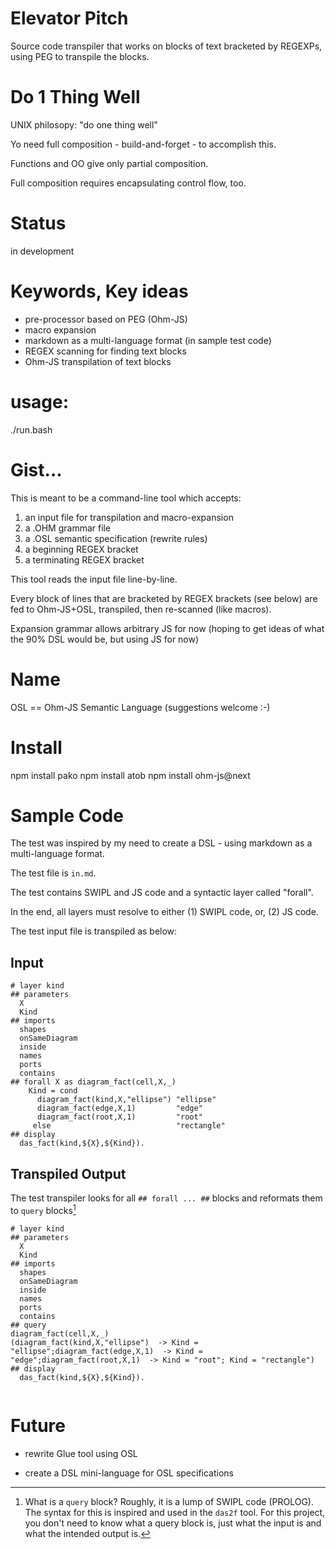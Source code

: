 # Elevator Pitch

Source code transpiler that works on blocks of text bracketed by REGEXPs, using PEG to transpile the blocks.

# Do 1 Thing Well
UNIX philosopy: "do one thing well"

Yo need full composition - build-and-forget - to accomplish this.

Functions and OO give only partial composition.

Full composition requires encapsulating control flow, too.

# Status
in development

# Keywords, Key ideas

- pre-processor based on PEG (Ohm-JS)
- macro expansion
- markdown as a multi-language format (in sample test code)
- REGEX scanning for finding text blocks
- Ohm-JS transpilation of text blocks

# usage:

./run.bash

# Gist...

This is meant to be a command-line tool which accepts:
1. an input file for transpilation and macro-expansion
2. a .OHM grammar file
3. a .OSL semantic specification (rewrite rules)
4. a beginning REGEX bracket
5. a terminating REGEX bracket

This tool reads the input file line-by-line.

Every block of lines that are bracketed by REGEX brackets (see below) are fed to Ohm-JS+OSL, transpiled, then re-scanned (like macros).

Expansion grammar allows arbitrary JS for now (hoping to get ideas of what the 90% DSL would be, but using JS for now)

# Name

OSL == Ohm-JS Semantic Language (suggestions welcome :-)

# Install
npm install pako
npm install atob
npm install ohm-js@next

# Sample Code

The test was inspired by my need to create a DSL - using markdown as a multi-language format.

The test file is `in.md`.

The test contains SWIPL and JS code and a syntactic layer called "forall".

In the end, all layers must resolve to either (1) SWIPL code, or, (2) JS code.

The test input file is transpiled as below:

## Input
```
# layer kind
## parameters
  X
  Kind
## imports
  shapes
  onSameDiagram
  inside
  names
  ports
  contains
## forall X as diagram_fact(cell,X,_)
    Kind = cond
      diagram_fact(kind,X,"ellipse") "ellipse"
      diagram_fact(edge,X,1)         "edge"
      diagram_fact(root,X,1)         "root"
     else                            "rectangle"
## display
  das_fact(kind,${X},${Kind}).
```
## Transpiled Output
The test transpiler looks for all `## forall ... ##` blocks and reformats them to `query` blocks[^1]

[^1]:What is a `query` block? Roughly, it is a lump of SWIPL code (PROLOG). The syntax for this is inspired and used in the `das2f` tool. For this project, you don't need to know what a query block is, just what the input is and what the intended output is.
```
# layer kind
## parameters
  X
  Kind
## imports
  shapes
  onSameDiagram
  inside
  names
  ports
  contains
## query
diagram_fact(cell,X,_) 
(diagram_fact(kind,X,"ellipse")  -> Kind = "ellipse";diagram_fact(edge,X,1)  -> Kind = "edge";diagram_fact(root,X,1)  -> Kind = "root"; Kind = "rectangle")
## display
  das_fact(kind,${X},${Kind}).


```

# Future

- rewrite Glue tool using OSL

- create a DSL mini-language for OSL specifications
